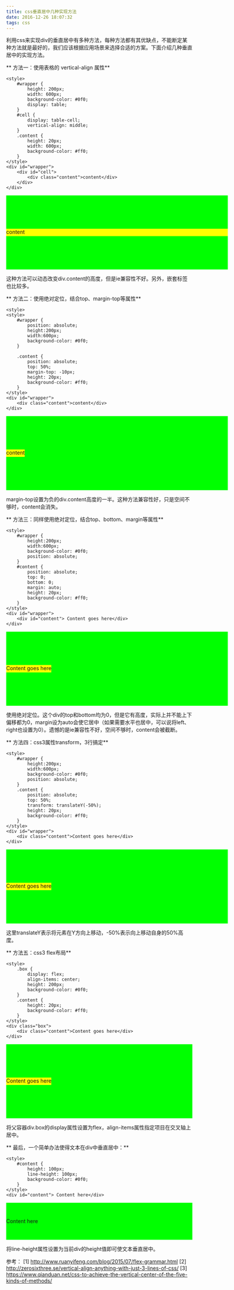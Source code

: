 ```yaml
---
title: css垂直居中几种实现方法
date: 2016-12-26 18:07:32
tags: css
---
```


利用css来实现div的垂直居中有多种方法，每种方法都有其优缺点，不能断定某种方法就是最好的，我们应该根据应用场景来选择合适的方案。下面介绍几种垂直居中的实现方法。

<!-- more -->

** 方法一：使用表格的 vertical-align 属性**
```
<style>
    #wrapper {
        height: 200px;
        width: 600px;
        background-color: #0f0;
        display: table;
    }  
    #cell {
        display: table-cell;
        vertical-align: middle;
    }
    .content {
        height: 20px;
        width: 600px;
        background-color: #ff0;
    }
</style>
<div id="wrapper">
    <div id="cell">
        <div class="content">content</div>
    </div>
</div>
```
<div id="wrapper" style="height: 200px;width: 600px;background-color: #0f0;display: table;"><div id="cell" style="display: table-cell;vertical-align: middle;"><div class="content" style="height: 20px;width: 600px;background-color: #ff0;">content</div></div></div>

这种方法可以动态改变div.content的高度，但是ie兼容性不好。另外，嵌套标签也比较多。

** 方法二：使用绝对定位，结合top、margin-top等属性**
```
<style>
<style>
    #wrapper {
        position: absolute; 
        height:200px;
        width:600px;
        background-color: #0f0;
    }  
    
    .content {
        position: absolute;
        top: 50%;
        margin-top: -10px;
        height: 20px;
        background-color: #ff0;
    }
</style>
<div id="wrapper">
    <div class="content">content</div>
</div>
```

<div style="height:200px;"><div id="wrapper" style="position: absolute; height:200px;width:600px;background-color: #0f0;"><div class="content" style="position: absolute;top: 50%;margin-top: -10px;height: 20px;background-color: #ff0;">content</div></div></div>

margin-top设置为负的div.content高度的一半。这种方法兼容性好，只是空间不够时，content会消失。

** 方法三：同样使用绝对定位，结合top、bottom、margin等属性**
```
<style>
	#wrapper {
        height:200px;
        width:600px;
        background-color: #0f0;
		position: absolute;
    } 
    #content {
        position: absolute;
        top: 0;
        bottom: 0;
        margin: auto;
        height: 20px;
        background-color: #ff0;
    }
</style>
<div id="wrapper">
	<div id="content"> Content goes here</div>
</div>
```
<div style="height:200px;"><div id="wrapper" style="height:200px;width:600px;background-color: #0f0;position: absolute;"><div id="content" style="position: absolute;top: 0;bottom: 0;margin: auto;height: 20px;background-color: #ff0;"> Content goes here</div></div></div>

使用绝对定位。这个div的top和bottom均为0，但是它有高度，实际上并不能上下偏移都为0，margin设为auto会使它居中（如果需要水平也居中，可以说将left、right也设置为0）。遗憾的是ie兼容性不好，空间不够时，content会被截断。

** 方法四：css3属性transform，3行搞定**
```
<style>
	#wrapper {
        height:200px;
        width:600px;
        background-color: #0f0;
        position: absolute;
    } 
    .content {
        position: absolute;
        top: 50%;
        transform: translateY(-50%);
        height: 20px;
        background-color: #ff0;
    }  
</style>
<div id="wrapper">
    <div class="content">Content goes here</div>
</div>
```
<div style="height:200px;"><div id="wrapper" style="height:200px;width:600px;background-color: #0f0;position: absolute;"><div class="content" style="position: absolute;top: 50%;transform: translateY(-50%);height: 20px;background-color: #ff0;">Content goes here</div></div></div>

这里translateY表示将元素在Y方向上移动，-50%表示向上移动自身的50%高度。

** 方法五：css3 flex布局**
```
<style>
    .box {
        display: flex;
        align-items: center;
        height: 200px;
        background-color: #0f0;
    }
    .content {
        height: 20px;
        background-color: #ff0;
    }
</style>
<div class="box">
    <div class="content">Content goes here</div>
</div>
```
<div class="box" style="display: flex;align-items: center;height: 200px;background-color: #0f0;"><div class="content" style="height: 20px;background-color: #ff0;">Content goes here</div></div>

将父容器div.box的display属性设置为flex，align-items属性指定项目在交叉轴上居中。

** 最后，一个简单办法使得文本在div中垂直居中：**
```
<style>
    #content {
        height: 100px;
        line-height: 100px;
        background-color: #0f0;
    }
</style>
<div id="content"> Content here</div>
```
<div id="content" style="height: 100px;line-height: 100px;background-color: #0f0;"> Content here</div>

将line-height属性设置为当前div的height值即可使文本垂直居中。

参考：
[1] http://www.ruanyifeng.com/blog/2015/07/flex-grammar.html
[2] http://zerosixthree.se/vertical-align-anything-with-just-3-lines-of-css/
[3] https://www.qianduan.net/css-to-achieve-the-vertical-center-of-the-five-kinds-of-methods/